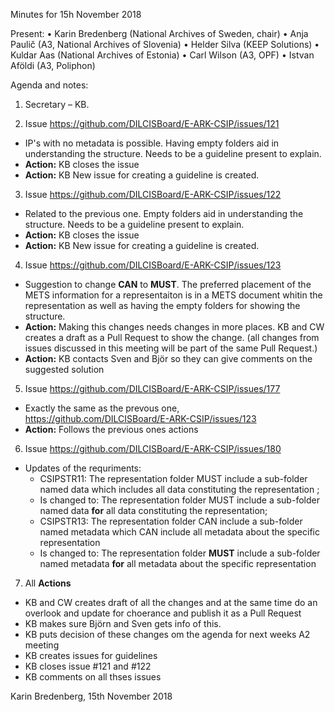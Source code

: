Minutes for 15h November 2018

Present: 
•	Karin Bredenberg (National Archives of Sweden, chair)
•	Anja Paulič (A3, National Archives of Slovenia)
•	Helder Silva (KEEP Solutions)
•	Kuldar Aas (National Archives of Estonia)
•	Carl Wilson (A3, OPF)
•	Istvan Aföldi (A3, Poliphon)

Agenda and notes:
1. Secretary – KB.

2. Issue https://github.com/DILCISBoard/E-ARK-CSIP/issues/121 
- IP's with no metadata is possible. Having empty folders aid in understanding the structure. Needs to be a guideline present to explain.
- **Action:** KB closes the issue
- **Action:** KB New issue for creating a guideline is created.
3. Issue https://github.com/DILCISBoard/E-ARK-CSIP/issues/122
- Related to the previous one. Empty folders aid in understanding the structure. Needs to be a guideline present to explain. 
- **Action:** KB closes the issue
- **Action:** KB New issue for creating a guideline is created.
4. Issue https://github.com/DILCISBoard/E-ARK-CSIP/issues/123
- Suggestion to change **CAN** to **MUST**. The preferred placement of the METS information for a representaiton is in a METS document whitin the representation as well as having the empty folders for showing the structure.
- **Action:** Making this changes needs changes in more places. KB and CW creates a draft as a Pull Request to show the change. (all changes from issues discussed in this meeting will be part of the same Pull Request.) 
- **Action:** KB contacts Sven and Björ so they can give comments on the suggested solution
5. Issue  https://github.com/DILCISBoard/E-ARK-CSIP/issues/177 
- Exactly the same as the prevous one, https://github.com/DILCISBoard/E-ARK-CSIP/issues/123
- **Action:** Follows the previous ones actions
6. Issue https://github.com/DILCISBoard/E-ARK-CSIP/issues/180
- Updates of the requriments:
  - CSIPSTR11: The representation folder MUST include a sub-folder named data which includes all data constituting the representation ;
  - Is changed to: The representation folder MUST include a sub-folder named data **for** all data constituting the representation;
  - CSIPSTR13: The representation folder CAN include a sub-folder named metadata which CAN include all metadata about the specific representation
  - Is changed to: The representation folder **MUST** include a sub-folder named metadata **for** all metadata about the specific representation

7. All **Actions**
- KB and CW creates draft of all the changes and at the same time do an overlook and update for choerance and publish it as a Pull Request
- KB makes sure Björn and Sven gets info of this.
- KB puts decision of these changes om the agenda for next weeks A2 meeting
- KB creates issues for guidelines
- KB closes issue #121 and #122
- KB comments on all thses issues

Karin Bredenberg, 15th November 2018
